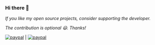 ### Hi there 👋
*If you like my open source projects, consider supporting the developer.* 

*The contribution is optional :smiley:. Thanks!* 

[![paypal](https://www.paypalobjects.com/pt_BR/i/btn/btn_donate_SM.gif)](https://www.paypal.com/donate?hosted_button_id=ZQRM3T5WG7JL4) 
|
[![paypal](https://www.paypalobjects.com/en_US/i/btn/btn_donate_SM.gif)](https://www.paypal.com/donate?hosted_button_id=9BQYV7FVREN92)
<!--
**tigoCaval/tigoCaval** is a ✨ _special_ ✨ repository because its `README.md` (this file) appears on your GitHub profile.

Here are some ideas to get you started:

- 🔭 I’m currently working on ...
- 🌱 I’m currently learning ...
- 👯 I’m looking to collaborate on ...
- 🤔 I’m looking for help with ...
- 💬 Ask me about ...
- 📫 How to reach me: ...
- 😄 Pronouns: ...
- ⚡ Fun fact: ...
-->
